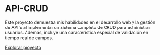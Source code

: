# API-CRUD

Este proyecto demuestra mis habilidades en el desarrollo web y la gestión de API's al implementar un sistema completo de CRUD para administrar usuarios. Además, incluye una característica especial de validación en tiempo real de campos.

[Explorar proyecto]()